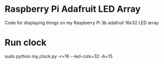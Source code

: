 # Raspberry Pi Adafruit LED Array
Code for displaying things on my Raspberry Pi 3b adafruit 16x32 LED array  

# Run clock
sudo python my_clock.py -r=16 --led-cols=32 -b=15

